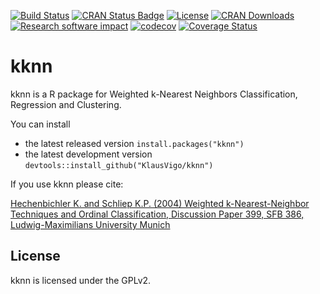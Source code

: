 [![Build Status](https://travis-ci.org/KlausVigo/kknn.svg?branch=master)](https://travis-ci.org/KlausVigo/kknn)
[![CRAN Status Badge](http://www.r-pkg.org/badges/version/kknn)](https://cran.r-project.org/package=kknn)
[![License](http://img.shields.io/badge/license-GPL%20%28%3E=%202%29-brightgreen.svg?style=flat)](http://www.gnu.org/licenses/gpl-2.0.html)
[![CRAN Downloads](http://cranlogs.r-pkg.org/badges/kknn)](https://cran.r-project.org/package=kknn)
[![Research software impact](http://depsy.org/api/package/cran/kknn/badge.svg)](http://depsy.org/package/r/kknn)
[![codecov](https://codecov.io/gh/KlausVigo/kknn/branch/master/graph/badge.svg)](https://codecov.io/gh/KlausVigo/kknn)
[![Coverage Status](https://coveralls.io/repos/github/KlausVigo/kknn/badge.svg?branch=master)](https://coveralls.io/github/KlausVigo/kknn?branch=master)

kknn
========================================================

kknn is a R package for Weighted k-Nearest Neighbors Classification, Regression and Clustering.

You can install
- the latest released version `install.packages("kknn")`
- the latest development version `devtools::install_github("KlausVigo/kknn")` 

If you use kknn please cite:

[Hechenbichler K. and Schliep K.P. (2004) Weighted k-Nearest-Neighbor Techniques and Ordinal Classification, Discussion Paper 399, SFB 386, Ludwig-Maximilians University Munich](http://www.stat.uni-muenchen.de/sfb386/papers/dsp/paper399.ps)


License
-------
kknn is licensed under the GPLv2.
